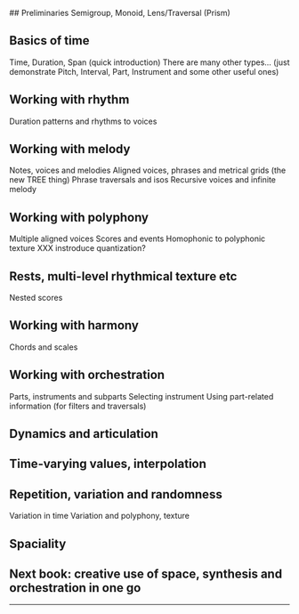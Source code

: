 
## Preliminaries
  Semigroup, Monoid, Lens/Traversal (Prism)
## Basics of time
  Time, Duration, Span (quick introduction)
  There are many other types...
    (just demonstrate Pitch, Interval, Part, Instrument and some other useful ones)
## Working with rhythm
  Duration patterns and rhythms to voices
## Working with melody
  Notes, voices and melodies
  Aligned voices, phrases and metrical grids (the new TREE thing)
  Phrase traversals and isos
  Recursive voices and infinite melody
## Working with polyphony
  Multiple aligned voices
  Scores and events
  Homophonic to polyphonic texture
  XXX instroduce quantization?
## Rests, multi-level rhythmical texture etc
  Nested scores
## Working with harmony
  Chords and scales
## Working with orchestration
  Parts, instruments and subparts
  Selecting instrument
  Using part-related information (for filters and traversals)
## Dynamics and articulation
## Time-varying values, interpolation
## Repetition, variation and randomness
  Variation in time
  Variation and polyphony, texture
## Spaciality
## Next book: creative use of space, synthesis and orchestration in one go

------

